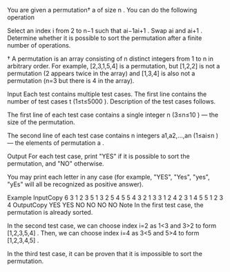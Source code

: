 You are given a permutation†
 a
 of size n
. You can do the following operation

Select an index i
 from 2
 to n−1
 such that ai−1<ai
 and ai>ai+1
. Swap ai
 and ai+1
.
Determine whether it is possible to sort the permutation after a finite number of operations.

†
 A permutation is an array consisting of n
 distinct integers from 1
 to n
 in arbitrary order. For example, [2,3,1,5,4]
 is a permutation, but [1,2,2]
 is not a permutation (2
 appears twice in the array) and [1,3,4]
 is also not a permutation (n=3
 but there is 4
 in the array).

Input
Each test contains multiple test cases. The first line contains the number of test cases t
 (1≤t≤5000
). Description of the test cases follows.

The first line of each test case contains a single integer n
 (3≤n≤10
) — the size of the permutation.

The second line of each test case contains n
 integers a1,a2,…,an
 (1≤ai≤n
) — the elements of permutation a
.

Output
For each test case, print "YES" if it is possible to sort the permutation, and "NO" otherwise.

You may print each letter in any case (for example, "YES", "Yes", "yes", "yEs" will all be recognized as positive answer).

Example
InputCopy
6
3
1 2 3
5
1 3 2 5 4
5
5 4 3 2 1
3
3 1 2
4
2 3 1 4
5
5 1 2 3 4
OutputCopy
YES
YES
NO
NO
NO
NO
Note
In the first test case, the permutation is already sorted.

In the second test case, we can choose index i=2
 as 1<3
 and 3>2
 to form [1,2,3,5,4]
. Then, we can choose index i=4
 as 3<5
 and 5>4
 to form [1,2,3,4,5]
.

In the third test case, it can be proven that it is impossible to sort the permutation.
